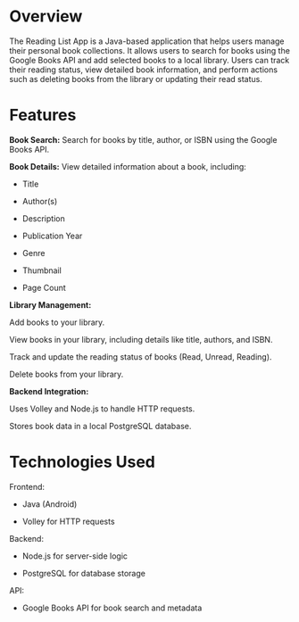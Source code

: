 # **Overview**

The Reading List App is a Java-based application that helps users manage their personal book collections. It allows users to search for books using the Google Books API and add selected books to a local library. Users can track their reading status, view detailed book information, and perform actions such as deleting books from the library or updating their read status.

# **Features**

**Book Search:** Search for books by title, author, or ISBN using the Google Books API.

**Book Details:** View detailed information about a book, including:

* Title

* Author(s)

* Description

* Publication Year

* Genre

* Thumbnail

* Page Count

**Library Management:**

Add books to your library.

View books in your library, including details like title, authors, and ISBN.

Track and update the reading status of books (Read, Unread, Reading).

Delete books from your library. <br/>

**Backend Integration:**

Uses Volley and Node.js to handle HTTP requests.

Stores book data in a local PostgreSQL database.

# **Technologies Used**

Frontend:

* Java (Android)

* Volley for HTTP requests

Backend:

* Node.js for server-side logic

* PostgreSQL for database storage

API:

* Google Books API for book search and metadata
